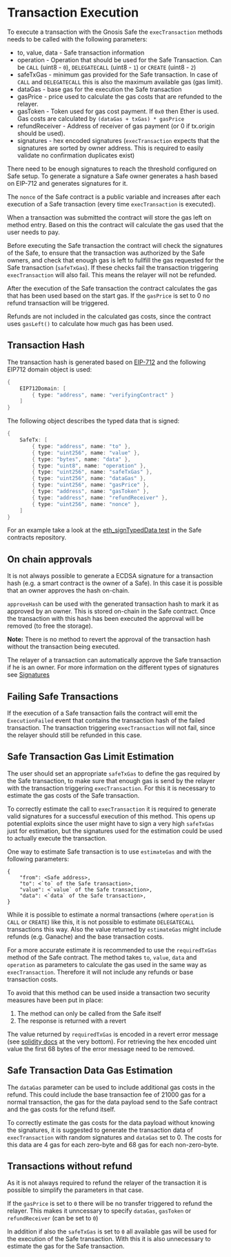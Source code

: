 # Transaction Execution
To execute a transaction with the Gnosis Safe the `execTransaction` methods needs to be called with the following parameters:
- to, value, data - Safe transaction information
- operation - Operation that should be used for the Safe Transaction. Can be `CALL` (uint8 - `0`), `DELEGATECALL` (uint8 - `1`) or `CREATE` (uint8 - `2`)
- safeTxGas - minimum gas provided for the Safe transaction. In case of `CALL` and `DELEGATECALL` this is also the maximum available gas (gas limit).
- dataGas - base gas for the execution the Safe transaction
- gasPrice - price used to calculate the gas costs that are refunded to the relayer.
- gasToken - Token used for gas cost payment. If `0x0` then Ether is used. Gas costs are calculated by `(dataGas + txGas) * gasPrice`
- refundReceiver - Address of receiver of gas payment (or 0 if tx.origin should be used).
- signatures - hex encoded signatures (`execTransaction` expects that the signatures are sorted by owner address. This is required to easily validate no confirmation duplicates exist)

There need to be enough signatures to reach the threshold configured on Safe setup. To generate a signature a Safe owner generates a hash based on EIP-712 and generates signatures for it.

The `nonce` of the Safe contract is a public variable and increases after each execution of a Safe transaction (every time `execTransaction` is executed).

When a transaction was submitted the contract will store the gas left on method entry. Based on this the contract will calculate the gas used that the user needs to pay.

Before executing the Safe transaction the contract will check the signatures of the Safe, to ensure that the transaction was authorized by the Safe owners, and check that enough gas is left to fullfill the gas requested for the Safe transaction (`safeTxGas`). If these checks fail the transaction triggering `execTransaction` will also fail. This means the relayer will not be refunded.

After the execution of the Safe transaction the contract calculates the gas that has been used based on the start gas. If the `gasPrice` is set to 0 no refund transaction will be triggered.

Refunds are not included in the calculated gas costs, since the contract uses `gasLeft()` to calculate how much gas has been used.

## Transaction Hash

The transaction hash is generated based on [EIP-712](https://github.com/Ethereum/EIPs/blob/master/EIPS/eip-712.md) and the following EIP712 domain object is used:
```java
{
    EIP712Domain: [
        { type: "address", name: "verifyingContract" }
    ]
}
```

The following object describes the typed data that is signed:
```java
{
    SafeTx: [
        { type: "address", name: "to" },
        { type: "uint256", name: "value" },
        { type: "bytes", name: "data" },
        { type: "uint8", name: "operation" },
        { type: "uint256", name: "safeTxGas" },
        { type: "uint256", name: "dataGas" },
        { type: "uint256", name: "gasPrice" },
        { type: "address", name: "gasToken" },
        { type: "address", name: "refundReceiver" },
        { type: "uint256", name: "nonce" },
    ]
}
```

For an example take a look at the [eth_signTypedData test](https://github.com/gnosis/safe-contracts/blob/v0.0.2-alpha/test/gnosisSafePersonalEditionEthSignTypeData.js) in the Safe contracts repository.

## On chain approvals
It is not always possible to generate a ECDSA signature for a transaction hash (e.g. a smart contract is the owner of a Safe). In this case it is possible that an owner approves the hash on-chain.

`approveHash` can be used with the generated transaction hash to mark it as approved by an owner. This is stored on-chain in the Safe contract. Once the transaction with this hash has been executed the approval will be removed (to free the storage).

**Note:** There is no method to revert the approval of the transaction hash without the transaction being executed.

The relayer of a transaction can automatically approve the Safe transaction if he is an owner. For more information on the different types of signatures see [Signatures](./signatures.html)

## Failing Safe Transactions
If the execution of a Safe transaction fails the contract will emit the `ExecutionFailed` event that contains the transaction hash of the failed transaction. The transaction triggering `execTransaction` will not fail, since the relayer should still be refunded in this case.

## Safe Transaction Gas Limit Estimation
The user should set an appropriate `safeTxGas` to define the gas required by the Safe transaction, to make sure that enough gas is send by the relayer with the transaction triggering `execTransaction`. For this it is necessary to estimate the gas costs of the Safe transaction. 

To correctly estimate the call to `execTransaction` it is required to generate valid signatures for a successful execution of this method. This opens up potential exploits since the user might have to sign a very high `safeTxGas` just for estimation, but the signatures used for the estimation could be used to actually execute the transaction.

One way to estimate Safe transaction is to use `estimateGas` and with the following parameters:
```
{
    "from": <Safe address>,
    "to": <`to` of the Safe transaction>,
    "value": <`value` of the Safe transaction>,
    "data": <`data` of the Safe transaction>,
}
```

While it is possible to estimate a normal transactions (where `operation` is `CALL` or `CREATE`) like this, it is not possible to estimate `DELEGATECALL` transactions this way. Also the value returned by `estimateGas` might include refunds (e.g. Ganache) and the base transaction costs.

For a more accurate estimate it is recommended to use the `requiredTxGas` method of the Safe contract. The method takes `to`, `value`, `data` and `operation` as parameters to calculate the gas used in the same way as `execTransaction`. Therefore it will not include any refunds or base transaction costs.

To avoid that this method can be used inside a transaction two security measures have been put in place:
1. The method can only be called from the Safe itself
1. The response is returned with a revert

The value returned by `requiredTxGas` is encoded in a revert error message (see [solidity docs](http://solidity.readthedocs.io/en/v0.4.24/control-structures.html) at the very bottom). For retrieving the hex encoded uint value the first 68 bytes of the error message need to be removed.

## Safe Transaction Data Gas Estimation
The `dataGas` parameter can be used to include additional gas costs in the refund. This could include the base transaction fee of 21000 gas for a normal transaction, the gas for the data payload send to the Safe contract and the gas costs for the refund itself.

To correctly estimate the gas costs for the data payload without knowing the signatures, it is suggested to generate the transaction data of `execTransaction` with random signatures and `dataGas` set to 0. The costs for this data are 4 gas for each zero-byte and 68 gas for each non-zero-byte.

## Transactions without refund
As it is not always required to refund the relayer of the transaction it is possible to simplify the parameters in that case. 

If the `gasPrice` is set to `0` there will be no transfer triggered to refund the relayer. This makes it unncessary to specify `dataGas`, `gasToken` or `refundReceiver` (can be set to `0`)

In addition if also the `safeTxGas` is set to `0` all available gas will be used for the execution of the Safe transaction. With this it is also unnecessary to estimate the gas for the Safe transaction.